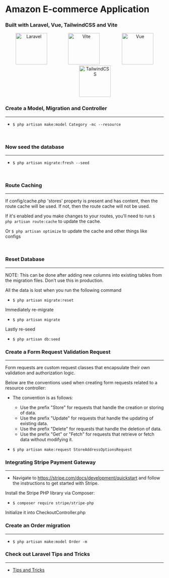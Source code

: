 # Amazon E-commerce Application

### Built with Laravel, Vue, TailwindCSS and Vite

<p align="center">
  <img src="https://laravel.com/img/logomark.min.svg" alt="Laravel" width="100">&nbsp&nbsp&nbsp&nbsp&nbsp&nbsp&nbsp&nbsp&nbsp&nbsp&nbsp&nbsp&nbsp&nbsp&nbsp&nbsp
  <img src="https://vitejs.dev/logo.svg" alt="Vite" width="100">
  &nbsp&nbsp&nbsp&nbsp&nbsp&nbsp&nbsp&nbsp&nbsp&nbsp&nbsp&nbsp&nbsp&nbsp&nbsp&nbsp
  <img src="https://vuejs.org/logo.svg" alt="Vue" width="100">
  &nbsp&nbsp&nbsp&nbsp&nbsp&nbsp&nbsp&nbsp&nbsp&nbsp&nbsp&nbsp&nbsp&nbsp&nbsp&nbsp
  <img src="https://upload.wikimedia.org/wikipedia/commons/d/d5/Tailwind_CSS_Logo.svg" alt="TailwindCSS" width="100">
</p>

### Create a Model, Migration and Controller
---

-   `$ php artisan make:model Category -mc --resource`

</br>

### Now seed the database
---

-   `$ php artisan migrate:fresh --seed`

</br>

### Route Caching
---

If config/cache.php 'stores' property is present and has content, then the route cache will be used. If not, then the route cache will not be used.

If it's enabled and you make changes to your routes, you'll need to run `$ php artisan route:cache` to update the cache.

Or `$ php artisan optimize` to update the cache and other things like configs

</br>

### Reset Database
---

NOTE: This can be done after adding new columns into existing tables from the migration files. Don't use this in production.

All the data is lost when you run the following command

-   `$ php artisan migrate:reset`

Immediately re-migrate

-   `$ php artisan migrate`

Lastly re-seed

-   `$ php artisan db:seed`


### Create a Form Request Validation Request
---

Form requests are custom request classes that encapsulate their own validation 
and authorization logic.

Below are the conventions used when creating form requests related to a resource controller:

- The convention is as follows:
  * Use the prefix "Store" for requests that handle the creation or storing of data.
  * Use the prefix "Update" for requests that handle the updating of existing data.
  * Use the prefix "Delete" for requests that handle the deletion of data.
  * Use the prefix "Get" or "Fetch" for requests that retrieve or fetch data without modifying it.

-   `$ php artisan make:request StoreAddressOptionsRequest`



### Integrating Stripe Payment Gateway
---

- Navigate to https://stripe.com/docs/development/quickstart and follow the instructions to get started with Stripe.

Install the Stripe PHP library via Composer:
-   `$ composer require stripe/stripe-php`

Initialize it into CheckoutController.php


### Create an Order migration 
---

-   `$ php artisan make:model Order -m`     


### Check out Laravel Tips and Tricks
---

- [Tips and Tricks](https://github.com/LaravelDaily/laravel-tips)
